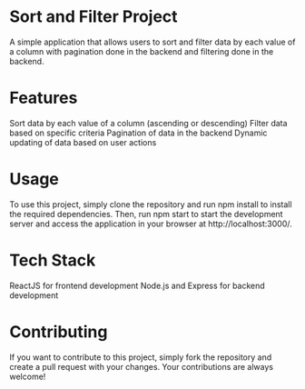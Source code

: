 # Sort and Filter Project

A simple application that allows users to sort and filter data by each value of a column with pagination done in the backend and filtering done in the backend.

# Features

Sort data by each value of a column (ascending or descending)
Filter data based on specific criteria
Pagination of data in the backend
Dynamic updating of data based on user actions

# Usage
To use this project, simply clone the repository and run npm install to install the required dependencies. Then, run npm start to start the development server and access the application in your browser at http://localhost:3000/.

# Tech Stack
ReactJS for frontend development
Node.js and Express for backend development

# Contributing
If you want to contribute to this project, simply fork the repository and create a pull request with your changes. Your contributions are always welcome!
